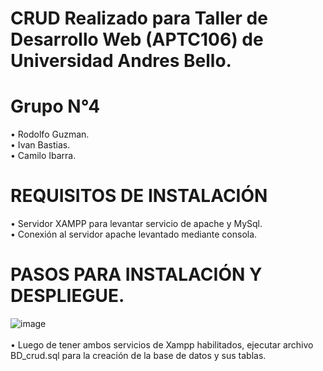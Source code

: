 # CRUD Realizado para Taller de Desarrollo Web (APTC106) de Universidad Andres Bello.
# Grupo N°4 <br>
• Rodolfo Guzman. <br>
• Ivan Bastias. <br>
• Camilo Ibarra. <br>
# REQUISITOS DE INSTALACIÓN
• Servidor XAMPP para levantar servicio de apache y MySql. <br>
• Conexión al servidor apache levantado mediante consola.

# PASOS PARA INSTALACIÓN Y DESPLIEGUE.
![image](https://github.com/camilone/restaurante_crud/assets/106820074/dd164701-56b2-4c43-801c-8e2d905df0a3) <br><br>
• Luego de tener ambos servicios de Xampp habilitados, ejecutar archivo BD_crud.sql para la creación de la base de datos y sus tablas. <br><br>
